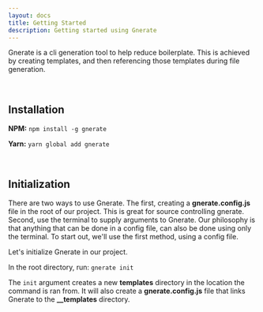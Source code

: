 ```yaml
---
layout: docs
title: Getting Started
description: Getting started using Gnerate
---
```


Gnerate is a cli generation tool to help reduce boilerplate. This is achieved by creating templates, and then referencing those templates during file generation.

<br />

## Installation

**NPM:** `npm install -g gnerate`

**Yarn:** `yarn global add gnerate`

<br />

## Initialization

There are two ways to use Gnerate. The first, creating a **gnerate.config.js** file in the root of our project. This is great for source controlling gnerate. Second, use the terminal to supply arguments to Gnerate. Our philosophy is that anything that can be done in a config file, can also be done using only the terminal. To start out, we'll use the first method, using a config file.

Let's initialize Gnerate in our project.

In the root directory, run: `gnerate init`

The `init` argument creates a new **__templates__** directory in the location the command is ran from. It will also create a **gnerate.config.js** file that links Gnerate to the **__templates** directory.